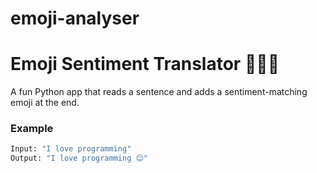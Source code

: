 # emoji-analyser


# Emoji Sentiment Translator 🤖😊😢

A fun Python app that reads a sentence and adds a sentiment-matching emoji at the end.

### Example
```bash
Input: "I love programming"
Output: "I love programming 😊"